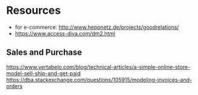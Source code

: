 # Resources

- for e-commerce: http://www.heppnetz.de/projects/goodrelations/
- https://www.access-diva.com/dm2.html


## Sales and Purchase
https://www.vertabelo.com/blog/technical-articles/a-simple-online-store-model-sell-ship-and-get-paid
https://dba.stackexchange.com/questions/105915/modeling-invoices-and-orders
